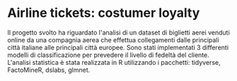 # Airline tickets: costumer loyalty

Il progetto svolto ha riguardato l'analisi di un dataset di biglietti aerei venduti online da una compagnia aerea che effettua collegamenti dalle principali città italiane alle principali città europee. Sono stati implementati 3 differenti modelli di classificazione per prevedere il livello di fedeltà del cliente.
L'analisi statistica è stata realizzata in R utilizzando i pacchetti: tidyverse, FactoMineR, dslabs, glmnet.
